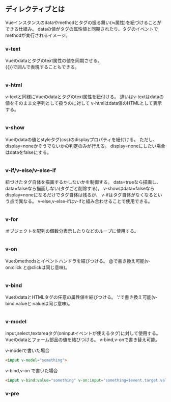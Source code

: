 ## ディレクティブとは
Vueインスタンスのdataやmethodとタグの振る舞い(≒属性)を紐づけることができる仕組み。
dataの値がタグの属性値と同期されたり、タグのイベントでmethodが実行されるイメージ。

### v-text
Vueのdataとタグのtext属性の値を同期させる。  
{{}}で囲んで表現することもできる。

```html

```

### v-html
v-textと同様にVueのdataとタグのtext属性を紐付ける。
違いはv-textはdataの値をそのまま文字列として扱うのに対して
v-htmlはdata値のHTMLとして表示する。

```html

```

### v-show
Vueのdataの値とstyleタグ(css)のdisplayプロパティを紐付ける。
ただし、display=noneかそうでないかの判定のみが行える。
display=noneにしたい場合はdataをfalseにする。

```html

```

### v-if/v-else/v-else-if
紐づけたタグ自体を描画するかしないかを制御する。
data=trueなら描画し、data=falseなら描画しない(タグごと削除する)。
v-showはdata=falseならdisplay=noneになるだけでタグ自体は残るが、
v-ifはタグ自体がなくなるという点で異なる。
v-else,v-else-ifはv-ifと組み合わせることで使用できる。

```html

```

### v-for
オブジェクトを配列の個数分表示したりなどのループに使用する。

```html

```
### v-on
Vueのmethodsとイベントハンドラを結びつける。
@で書き換え可能(v-on:click   と@clickは同じ意味)。

```html

```

### v-bind
VueのdataとHTMLタグの任意の属性値を結びつける。
’:‘で書き換え可能(v-bind:valueと:valueは同じ意味)。

```html

```

### v-model
input,select,textareaタグ(oninputイベントが使えるタグ)に対して使用する。
Vueのdataとフォーム部品の値を結びつける。
v-bind,v-onで書き替え可能。

v-modelで書いた場合
```html
<input v-model="something">
```

v-bind,v-on で書いた場合
```html
<input v-bind:value="something" v-on:input="something=$event.target.value">
```

### v-pre
